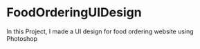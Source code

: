 # FoodOrderingUIDesign
 In this Project, I made a UI design for food ordering website using Photoshop
